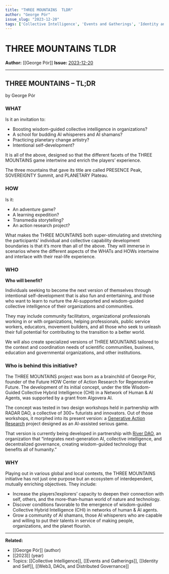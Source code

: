 ```yaml
---
title: "THREE MOUNTAINS  TLDR"
author: "George Pór"
issue_slug: "2023-12-20"
tags: ['Collective Intelligence', 'Events and Gatherings', 'Identity and Self', 'Web3, DAOs, and Distributed Governance']
---
```


# THREE MOUNTAINS  TLDR

**Author:** [[George Pór]]
**Issue:** [2023-12-20](https://plex.collectivesensecommons.org/2023-12-20/)

---

## THREE MOUNTAINS – TL;DR
by George Pór

### WHAT
Is it an invitation to:

- Boosting wisdom-guided collective intelligence in organizations?
- A school for budding AI whisperers and AI shamans?
- Practicing planetary change artistry?
- Intentional self-development?

It is all of the above, designed so that the different facets of the THREE MOUNTAINS game intertwine and enrich the players’ experience.

The three mountains that gave its title are called PRESENCE Peak, SOVEREIGNTY Summit, and PLANETARY Plateau.

### HOW
Is it:

- An adventure game?
- A learning expedition?
- Transmedia storytelling?
- An action research project?

What makes the THREE MOUNTAINS both super-stimulating and stretching the participants' individual and collective capability development boundaries is that it’s more than all of the above. They will immerse in scenarios where the different aspects of the WHATs and HOWs intertwine and interlace with their real-life experience.

### WHO
**Who will benefit?**

Individuals seeking to become the next version of themselves through intentional self-development that is also fun and entertaining, and those who want to learn to nurture the AI-supported and wisdom-guided collective intelligence of their organizations and communities.

They may include community facilitators, organizational professionals working in or with organizations, helping professionals, public service workers, educators, movement builders, and all those who seek to unleash their full potential for contributing to the transition to a better world.

We will also create specialized versions of THREE MOUNTAINS tailored to the context and coordination needs of scientific communities, business, education and governmental organizations, and other institutions.

### Who is behind this initiative?
The THREE MOUNTAINS project was born as a brainchild of George Pór, founder of the Future HOW Center of Action Research for Regenerative Future. The development of its initial concept, under the title Wisdom-Guided Collective Hybrid Intelligence (CHI) in a Network of Human & AI Agents, was supported by a grant from Algovera AI.

The concept was tested in two design workshops held in partnership with RADAR DAO, a collective of 300+ futurists and innovators. Out of those workshops, it morphed into its present version: a [Generative Action Research](https://futurehow.site/how/) project designed as an AI-assisted serious game.

That version is currently being developed in partnership with [River DAO](https://riverflows.life/), an organization that “integrates next-generation AI, collective intelligence, and decentralized governance, creating wisdom-guided technology that benefits all of humanity.”

### WHY
Playing out in various global and local contexts, the THREE MOUNTAINS initiative has not just one purpose but an ecosystem of interdependent, mutually enriching objectives. They include:

- Increase the players’/explorers’ capacity to deepen their connection with self, others, and the more-than-human world of nature and technology.
- Discover conditions favorable to the emergence of wisdom-guided Collective Hybrid Intelligence (CHI) in networks of human & AI agents.
- Grow a community of AI shamans, those AI whisperers who are capable and willing to put their talents in service of making people, organizations, and the planet flourish.

---

**Related:**
- [[George Pór]] (author)
- [[2023]] (year)
- Topics: [[Collective Intelligence]], [[Events and Gatherings]], [[Identity and Self]], [[Web3, DAOs, and Distributed Governance]]

